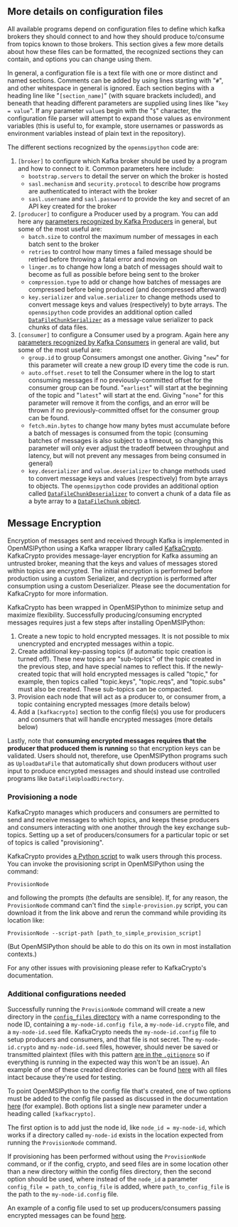 ## More details on configuration files

All available programs depend on configuration files to define which kafka brokers they should connect to and how they should produce to/consume from topics known to those brokers. This section gives a few more details about how these files can be formatted, the recognized sections they can contain, and options you can change using them.

In general, a configuration file is a text file with one or more distinct and named sections. Comments can be added by using lines starting with "`#`", and other whitespace in general is ignored. Each section begins with a heading line like "`[section_name]`" (with square brackets included), and beneath that heading different parameters are supplied using lines like "`key = value`". If any parameter `value`s begin with the "`$`" character, the configuration file parser will attempt to expand those values as environment variables (this is useful to, for example, store usernames or passwords as environment variables instead of plain text in the repository).

The different sections recognized by the `openmsipython` code are:
1. `[broker]` to configure which Kafka broker should be used by a program and how to connect to it. Common parameters here include:
    - `bootstrap.servers` to detail the server on which the broker is hosted
    - `sasl.mechanism` and `security.protocol` to describe how programs are authenticated to interact with the broker
    - `sasl.username` and `sasl.password` to provide the key and secret of an API key created for the broker
1. `[producer]` to configure a Producer used by a program. You can add here any [parameters recognized by Kafka Producers](https://docs.confluent.io/platform/current/installation/configuration/producer-configs.html) in general, but some of the most useful are:
    - `batch.size` to control the maximum number of messages in each batch sent to the broker
    - `retries` to control how many times a failed message should be retried before throwing a fatal error and moving on
    - `linger.ms` to change how long a batch of messages should wait to become as full as possible before being sent to the broker 
    - `compression.type` to add or change how batches of messages are compressed before being produced (and decompressed afterward)
    - `key.serializer` and `value.serializer` to change methods used to convert message keys and values (respectively) to byte arrays. The `openmsipython` code provides an additional option called [`DataFileChunkSerializer`](./serialization.py#L91-#L116) as a message value serializer to pack chunks of data files.
1. `[consumer]` to configure a Consumer used by a program. Again here any [parameters recognized by Kafka Consumers](https://docs.confluent.io/platform/current/installation/configuration/consumer-configs.html) in general are valid, but some of the most useful are:
    - `group.id` to group Consumers amongst one another. Giving "`new`" for this parameter will create a new group ID every time the code is run.
    - `auto.offset.reset` to tell the Consumer where in the log to start consuming messages if no previously-committed offset for the consumer group can be found. "`earliest`" will start at the beginning of the topic and "`latest`" will start at the end. Giving "`none`" for this parameter will remove it from the configs, and an error will be thrown if no previously-committed offset for the consumer group can be found.
    - `fetch.min.bytes` to change how many bytes must accumulate before a batch of messages is consumed from the topic (consuming batches of messages is also subject to a timeout, so changing this parameter will only ever adjust the tradeoff between throughput and latency, but will not prevent any messages from being consumed in general)
    - `key.deserializer` and `value.deserializer` to change methods used to convert message keys and values (respectively) from byte arrays to objects. The `openmsipython` code provides an additional option called [`DataFileChunkDeserializer`](./serialization.py#L118-#L160) to convert a chunk of a data file as a byte array to a [`DataFileChunk` object](../data_file_io/data_file_chunk.py).

## Message Encryption

Encryption of messages sent and received through Kafka is implemented in OpenMSIPython using a Kafka wrapper library called [KafkaCrypto](https://github.com/tmcqueen-materials/kafkacrypto). KafkaCrypto provides message-layer encryption for Kafka assuming an untrusted broker, meaning that the keys and values of messages stored within topics are encrypted. The initial encryption is performed before production using a custom Serializer, and decryption is performed after consumption using a custom Deserializer. Please see the documentation for KafkaCrypto for more information.

KafkaCrypto has been wrapped in OpenMSIPython to minimize setup and maximize flexibility. Successfully producing/consuming encrypted messages requires just a few steps after installing OpenMSIPython:
1. Create a new topic to hold encrypted messages. It is not possible to mix unencrypted and encrypted messages within a topic.
1. Create additional key-passing topics (if automatic topic creation is turned off). These new topics are "sub-topics" of the topic created in the previous step, and have special names to reflect this. If the newly-created topic that will hold encrypted messages is called "topic," for example, then topics called "topic.keys", "topic.reqs", and "topic.subs" must also be created. These sub-topics can be compacted.
1. Provision each node that will act as a producer to, or consumer from, a topic containing encrypted messages (more details below)
1. Add a `[kafkacrypto]` section to the config file(s) you use for producers and consumers that will handle encrypted messages (more details below)

Lastly, note that **consuming encrypted messages requires that the producer that produced them is running** so that encryption keys can be validated. Users should not, therefore, use OpenMSIPython programs such as `UploadDataFile` that automatically shut down producers without user input to produce encrypted messages and should instead use controlled programs like `DataFileUploadDirectory`.

### Provisioning a node

KafkaCrypto manages which producers and consumers are permitted to send and receive messages to which topics, and keeps these producers and consumers interacting with one another through the key exchange sub-topics. Setting up a set of producers/consumers for a particular topic or set of topics is called "provisioning".

KafkaCrypto provides [a Python script](https://raw.githubusercontent.com/tmcqueen-materials/kafkacrypto/master/tools/simple-provision.py) to walk users through this process. You can invoke the provisioning script in OpenMSIPython using the command:

`ProvisionNode`

and following the prompts (the defaults are sensible). If, for any reason, the `ProvisionNode` command can't find the `simple-provision.py` script, you can download it from the link above and rerun the command while providing its location like:

`ProvisionNode --script-path [path_to_simple_provision_script]`

(But OpenMSIPython should be able to do this on its own in most installation contexts.)

For any other issues with provisioning please refer to KafkaCrypto's documentation.

### Additional configurations needed

Successfully running the `ProvisionNode` command will create a new directory in the [`config_files` directory](./config_files) with a name corresponding to the node ID, containing a `my-node-id.config file`, a `my-node-id.crypto` file, and a `my-node-id.seed` file. KafkaCrypto needs the `my-node-id.config` file to setup producers and consumers, and that file is not secret. The `my-node-id.crypto` and `my-node-id.seed` files, however, should never be saved or transmitted plaintext (files with this pattern [are in the `.gitignore`](../../.gitignore#L6-L16) so if everything is running in the expected way this won't be an issue). An example of one of these created directories can be found [here](./config_files/testing_node) with all files intact because they're used for testing.

To point OpenMSIPython to the config file that's created, one of two options must be added to the config file passed as discussed in the documentation [here](../data_file_io/README.md) (for example). Both options list a single new parameter under a heading called `[kafkacrypto]`. 

The first option is to add just the node id, like `node_id = my-node-id`, which works if a directory called `my-node-id` exists in the location expected from running the `ProvisionNode` command. 

If provisioning has been performed without using the `ProvisionNode` command, or if the config, crypto, and seed files are in some location other than a new directory within the config files directory, then the second option should be used, where instead of the `node_id` a parameter `config_file = path_to_config_file` is added, where `path_to_config_file` is the path to the `my-node-id.config` file.

An example of a config file used to set up producers/consumers passing encrypted messages can be found [here](./config_files/test_encrypted.config).

